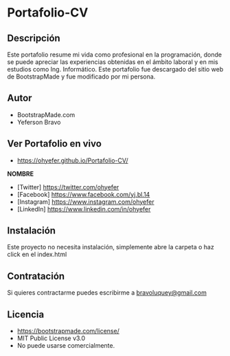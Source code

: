 # Portafolio-CV
## Descripción
Este portafolio resume mi vida como profesional en la programación, donde se puede apreciar las experiencias obtenidas en el ámbito laboral y en mis estudios como Ing. Informático. 
Este portafolio fue descargado del sitio web de BootstrapMade y fue modificado por mi persona.

## Autor
* BootstrapMade.com
* Yeferson Bravo

## Ver Portafolio en vivo
* https://ohyefer.github.io/Portafolio-CV/

**NOMBRE**

* [Twitter] https://twitter.com/ohyefer
* [Facebook] https://www.facebook.com/yj.bl.14
* [Instagram] https://www.instagram.com/ohyefer
* [LinkedIn] https://www.linkedin.com/in/ohyefer

## Instalación
Este proyecto no necesita instalación, simplemente abre la carpeta o haz click en el index.html

## Contratación
Si quieres contractarme puedes escribirme a bravoluquey@gmail.com

## Licencia
* https://bootstrapmade.com/license/
* MIT Public License v3.0
* No puede usarse comercialmente.
